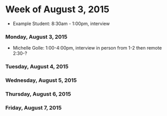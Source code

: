 # Week of August 3, 2015

* Example Student: 8:30am - 1:00pm, interview

### Monday, August 3, 2015
* Michelle Golle: 1:00-4:00pm, interview in person from 1-2 then remote 2:30-?

### Tuesday, August 4, 2015

### Wednesday, August 5, 2015

### Thursday, August 6, 2015

### Friday, August 7, 2015
